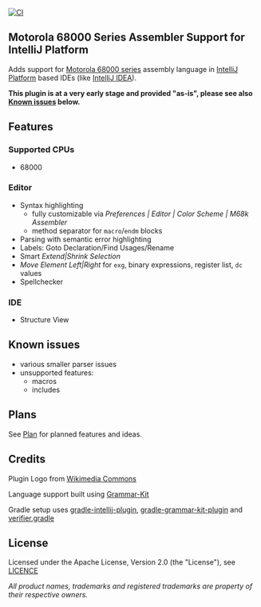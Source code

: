 [![CI](https://github.com/YannCebron/m68kplugin/workflows/CI/badge.svg)](https://github.com/YannCebron/m68kplugin/actions?query=workflow%3ACI)

## Motorola 68000 Series Assembler Support for IntelliJ Platform

Adds support for [Motorola 68000 series](https://en.wikipedia.org/wiki/Motorola_68000_series) assembly language in [IntelliJ Platform](http://www.jetbrains.org/intellij/sdk/docs/intro/intellij_platform.html#ides-based-on-the-intellij-platform) based IDEs (like [IntelliJ IDEA](https://www.jetbrains.com/idea/)).

**This plugin is at a very early stage and provided "as-is", please see also [Known issues](#known-issues) below.**

## Features

### Supported CPUs
* 68000

### Editor
* Syntax highlighting
  * fully customizable via *Preferences | Editor | Color Scheme | M68k Assembler*
  * method separator for `macro`/`endm` blocks
* Parsing with semantic error highlighting
* Labels: Goto Declaration/Find Usages/Rename
* Smart *Extend|Shrink Selection*
* *Move Element Left|Right* for `exg`, binary expressions, register list, `dc` values
* Spellchecker

### IDE
* Structure View


## Known issues
* various smaller parser issues
* unsupported features:
  - macros
  - includes

## Plans
See [Plan](plan.md) for planned features and ideas.

## Credits
Plugin Logo from [Wikimedia Commons](https://commons.wikimedia.org/wiki/File:Motorola_M_symbol_blue.svg)
 
Language support built using [Grammar-Kit](https://github.com/JetBrains/Grammar-Kit)

Gradle setup uses [gradle-intellij-plugin](https://github.com/JetBrains/gradle-intellij-plugin/), [gradle-grammar-kit-plugin](https://github.com/JetBrains/gradle-grammar-kit-plugin) and [verifier.gradle](https://github.com/FWDekker/intellij-randomness/blob/master/gradle/scripts/verifier.gradle)

## License
Licensed under the Apache License, Version 2.0 (the "License"), see [LICENCE](LICENCE)

*All product names, trademarks and registered trademarks are property of their respective owners.*